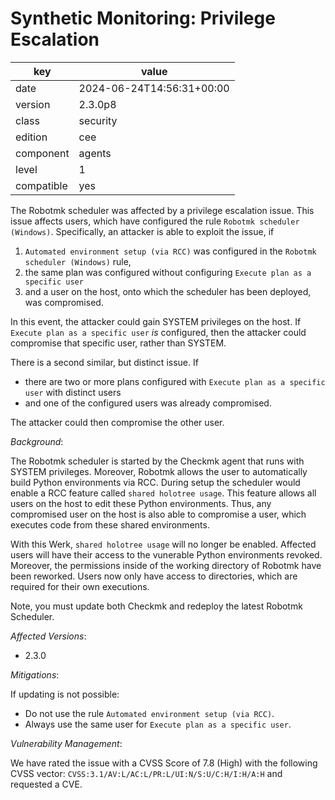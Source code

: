 [//]: # (werk v2)
# Synthetic Monitoring: Privilege Escalation

key        | value
---------- | ---
date       | 2024-06-24T14:56:31+00:00
version    | 2.3.0p8
class      | security
edition    | cee
component  | agents
level      | 1
compatible | yes

The Robotmk scheduler was affected by a privilege escalation issue. This issue affects users, which
have configured the rule `Robotmk scheduler (Windows)`. Specifically, an attacker is able to exploit
the issue, if

1. `Automated environment setup (via RCC)` was configured in the `Robotmk scheduler (Windows)` rule,
2. the same plan was configured without configuring `Execute plan as a specific user`
3. and a user on the host, onto which the scheduler has been deployed, was compromised.

In this event, the attacker could gain SYSTEM privileges on the host. If `Execute plan as a specific
user` _is_ configured, then the attacker could compromise that specific user, rather than SYSTEM.

There is a second similar, but distinct issue. If

- there are two or more plans configured with `Execute plan as a specific user` with distinct users
- and one of the configured users was already compromised.

The attacker could then compromise the other user.

*Background*:

The Robotmk scheduler is started by the Checkmk agent that runs with SYSTEM privileges.
Moreover, Robotmk allows the user to automatically build Python environments via RCC. During setup
the scheduler would enable a RCC feature called `shared holotree usage`. This feature allows all
users on the host to edit these Python environments. Thus, any compromised user on the host is also
able to compromise a user, which executes code from these shared environments.

With this Werk, `shared holotree usage` will no longer be enabled. Affected users will have their
access to the vunerable Python environments revoked. Moreover, the permissions inside of the working
directory of Robotmk have been reworked. Users now only have access to directories, which are
required for their own executions.

Note, you must update both Checkmk and redeploy the latest Robotmk Scheduler.

*Affected Versions*:

* 2.3.0

*Mitigations*:

If updating is not possible:
* Do not use the rule `Automated environment setup (via RCC)`.
* Always use the same user for `Execute plan as a specific user`.

*Vulnerability Management*:

We have rated the issue with a CVSS Score of 7.8 (High) with the following CVSS vector:
`CVSS:3.1/AV:L/AC:L/PR:L/UI:N/S:U/C:H/I:H/A:H` and requested a CVE.

